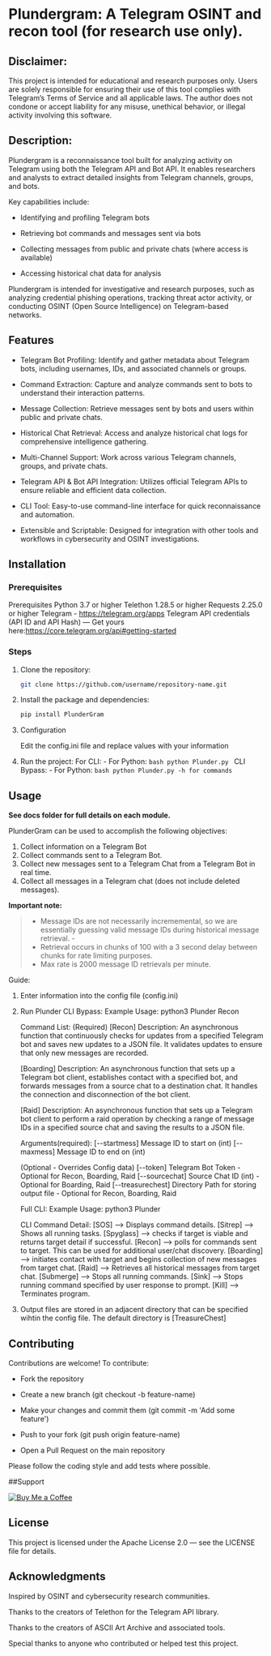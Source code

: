 # Plundergram: A Telegram OSINT and recon tool (for research use only).

## Disclaimer:
This project is intended for educational and research purposes only.
Users are solely responsible for ensuring their use of this tool complies with Telegram’s Terms of Service and all applicable laws.
The author does not condone or accept liability for any misuse, unethical behavior, or illegal activity involving this software.

## Description:
Plundergram is a reconnaissance tool built for analyzing activity on Telegram using both the Telegram API and Bot API. It enables researchers and analysts to extract detailed insights from Telegram channels, groups, and bots.

Key capabilities include:

- Identifying and profiling Telegram bots

- Retrieving bot commands and messages sent via bots

- Collecting messages from public and private chats (where access is available)

- Accessing historical chat data for analysis

Plundergram is intended for investigative and research purposes, such as analyzing credential phishing operations, tracking threat actor activity, or conducting OSINT (Open Source Intelligence) on Telegram-based networks.

## Features

- Telegram Bot Profiling: Identify and gather metadata about Telegram bots, including usernames, IDs, and associated channels or groups.

- Command Extraction: Capture and analyze commands sent to bots to understand their interaction patterns.

- Message Collection: Retrieve messages sent by bots and users within public and private chats.

- Historical Chat Retrieval: Access and analyze historical chat logs for comprehensive intelligence gathering.

- Multi-Channel Support: Work across various Telegram channels, groups, and private chats.

- Telegram API & Bot API Integration: Utilizes official Telegram APIs to ensure reliable and efficient data collection.

- CLI Tool: Easy-to-use command-line interface for quick reconnaissance and automation.

- Extensible and Scriptable: Designed for integration with other tools and workflows in cybersecurity and OSINT investigations.

## Installation

### Prerequisites

Prerequisites
Python 3.7 or higher
Telethon 1.28.5 or higher
Requests 2.25.0 or higher
Telegram - https://telegram.org/apps
Telegram API credentials (API ID and API Hash) — Get yours here:https://core.telegram.org/api#getting-started


### Steps

1. Clone the repository:
    ```bash
    git clone https://github.com/username/repository-name.git
    ```

2. Install the package and dependencies:

    ```bash
    pip install PlunderGram
    ```

3. Configuration

    Edit the config.ini file and replace values with your information

4. Run the project:
    For CLI:
        - For Python:
            ```bash
            python Plunder.py
            ```
    CLI Bypass:
        - For Python:
            ```bash
            python Plunder.py -h for commands
            ```

## Usage

**See docs folder for full details on each module.**

PlunderGram can be used to accomplish the following objectives:

1. Collect information on a Telegram Bot
2. Collect commands sent to a Telegram Bot.
3. Collect new messages sent to a Telegram Chat from a Telegram Bot in real time.
4. Collect all messages in a Telegram chat (does not include deleted messages). 

**Important note:**
> - Message IDs are not necessarily incrememental, so we are essentially guessing valid message IDs during historical message retrieval. -
> - Retrieval occurs in chunks of 100 with a 3 second delay between chunks for rate limiting purposes. 
> - Max rate is 2000 message ID retrievals per minute.

Guide:

1. Enter information into the config file (config.ini)

2. Run Plunder
    CLI Bypass:
    Example Usage: python3 Plunder Recon
    
    Command List:
    (Required)
    [Recon]
    Description:
    An asynchronous function that continuously checks for updates from a specified Telegram bot 
    and saves new updates to a JSON file. It validates updates to ensure that only new messages are recorded.

    [Boarding]
    Description:
        An asynchronous function that sets up a Telegram bot client, establishes contact with a specified bot, 
        and forwards messages from a source chat to a destination chat. 
        It handles the connection and disconnection of the bot client.

    [Raid] 
    Description:
        An asynchronous function that sets up a Telegram bot client to perform a raid operation 
        by checking a range of message IDs in a specified source chat and saving the results to a JSON file.

    Arguments(required):
    [--startmess]
    Message ID to start on (int)
    [--maxmess]
    Message ID to end on (int)


    (Optional - Overrides Config data)
    [--token] 
        Telegram Bot Token - Optional for Recon, Boarding, Raid
    [--sourcechat]
        Source Chat ID (int) - Optional for Boarding, Raid
    [--treasurechest]
        Directory Path for storing output file - Optional for Recon, Boarding, Raid

    Full CLI:
    Example Usage: python3 Plunder

    CLI Command Detail:
    [SOS] --> Displays command details.
    [Sitrep] --> Shows all running tasks.
    [Spyglass] --> checks if target is viable and returns target detail if successful.
    [Recon] --> polls for commands sent to target. This can be used for additional user/chat discovery.
    [Boarding] --> initiates contact with target and begins collection of new messages from target chat.
    [Raid] --> Retrieves all historical messages from target chat.
    [Submerge] --> Stops all running commands.
    [Sink] --> Stops running command specified by user response to prompt.
    [Kill] --> Terminates program.

3. Output files are stored in an adjacent directory that can be specified wihtin the config file. The default directory is [TreasureChest]


## Contributing

Contributions are welcome! To contribute:

- Fork the repository

- Create a new branch (git checkout -b feature-name)

- Make your changes and commit them (git commit -m 'Add some feature')

- Push to your fork (git push origin feature-name)

- Open a Pull Request on the main repository

Please follow the coding style and add tests where possible.

##Support

[![Buy Me a Coffee](https://img.shields.io/badge/Buy%20Me%20a%20Coffee-support-yellow?logo=buymeacoffee&style=for-the-badge)](https://www.buymeacoffee.com/kpwnthr)


## License

This project is licensed under the Apache License 2.0 — see the LICENSE file for details.

## Acknowledgments

Inspired by OSINT and cybersecurity research communities.

Thanks to the creators of Telethon for the Telegram API library.

Thanks to the creators of ASCII Art Archive and associated tools.

Special thanks to anyone who contributed or helped test this project.
